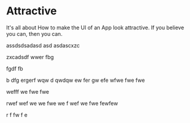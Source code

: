 # Attractive
It's all about How to make the UI of an App look attractive.
If you believe you can, then you can.









assdsdsadasd
asd
asdascxzc

zxcadsdf
wwer
fbg

fgdf
fb

b
dfg
ergerf
wqw
d
qwdqw
ew
fer
gw
efe
wfwe
fwe
fwe

wefff
we
fwe
fwe



rwef
wef
we
we
fwe
we
f
wef
we
fwe
fewfew




r
f
fw
f
e

